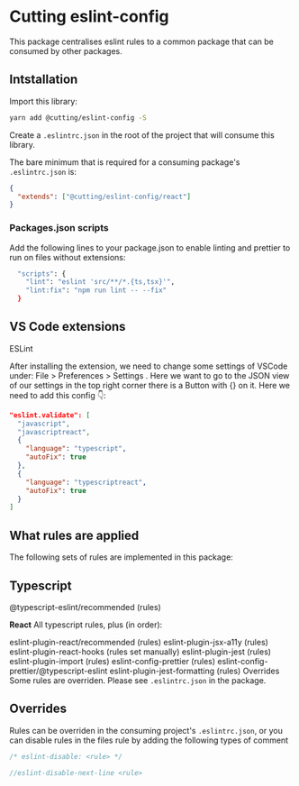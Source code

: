 # Cutting eslint-config

This package centralises eslint rules to a common package that can be consumed by other packages.

## Intstallation

Import this library:

```bash
yarn add @cutting/eslint-config -S
```

Create a `.eslintrc.json` in the root of the project that will consume this library.

The bare minimum that is required for a consuming package's `.eslintrc.json` is:

```json
{
  "extends": ["@cutting/eslint-config/react"]
}
```

### Packages.json scripts

Add the following lines to your package.json to enable linting and prettier to run on files without extensions:

```bash
  "scripts": {
    "lint": "eslint 'src/**/*.{ts,tsx}'",
    "lint:fix": "npm run lint -- --fix"
  }
```

## VS Code extensions

ESLint

After installing the extension, we need to change some settings of VSCode under: File > Preferences > Settings . Here we want to go to the JSON view of our settings in the top right corner there is a Button with {} on it. Here we need to add this config 👇:

```json
"eslint.validate": [
  "javascript",
  "javascriptreact",
  {
    "language": "typescript",
    "autoFix": true
  },
  {
    "language": "typescriptreact",
    "autoFix": true
  }
]
```
## What rules are applied

The following sets of rules are implemented in this package:

## Typescript

@typescript-eslint/recommended (rules)

**React**
All typescript rules, plus (in order):

eslint-plugin-react/recommended (rules)
eslint-plugin-jsx-a11y (rules)
eslint-plugin-react-hooks (rules set manually)
eslint-plugin-jest (rules)
eslint-plugin-import (rules)
eslint-config-prettier (rules)
eslint-config-prettier/@typescript-eslint
eslint-plugin-jest-formatting (rules)
Overrides
Some rules are overriden. Please see `.eslintrc.json` in the package.

## Overrides

Rules can be overriden in the consuming project's `.eslintrc.json`, or you can disable rules in the files rule by adding the following types of comment

```javascript
/* eslint-disable: <rule> */

//eslint-disable-next-line <rule>
```
